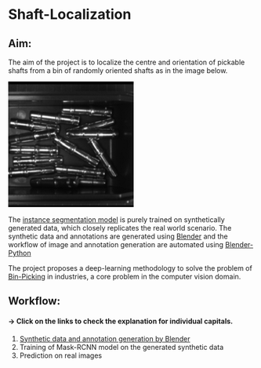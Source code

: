 # Shaft-Localization
## Aim:

The aim of the project is to localize the centre and orientation of pickable shafts from a bin of randomly oriented shafts as in the image below.

![sample image](/readme_files/image_00031.bmp)

The [instance segmentation model](https://arxiv.org/abs/1703.06870) is purely trained on synthetically generated data, which closely replicates the real world scenario. The synthetic data and annotations are generated using [Blender](https://www.blender.org/) and the workflow of image and annotation generation are automated using [Blender-Python](https://docs.blender.org/api/current/info_overview.html)


The project proposes a deep-learning methodology to solve the problem of [Bin-Picking](https://www.ipa.fraunhofer.de/en/expertise/robot-and-assistive-systems/intralogistics-and-material-flow/separation-processes-using-robots-bin-picking.html) in industries, a core problem in the computer vision domain. 

## Workflow: 
#### -> Click on the links to check the explanation for individual capitals. 

1. [Synthetic data and annotation generation by Blender](/readme_files/Synthetic_Data.md)
2. Training of Mask-RCNN model on the generated synthetic data
3. Prediction on real images

